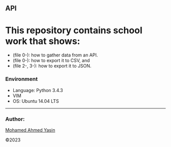 ## API
# This repository contains school work that shows:
* (file 0-): how to gather data from an API.
* (file 0-): how to export it to CSV, and
* (file 2-, 3-): how to export it to JSON.


### Environment
* Language: Python 3.4.3
* VIM
* OS: Ubuntu 14.04 LTS

---
### Author:

[Mohamed Ahmed Yasin](https://github.com/mohamedayasin)

©2023
